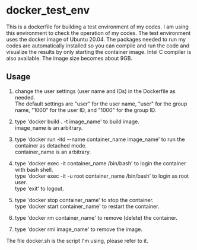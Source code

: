 # docker_test_env

This is a dockerfile for building a test environment of my codes. I am using this environment to check the operation of my codes. The test environment uses the docker image of Ubuntu 20.04. The packages needed to run my codes are automatically installed so you can compile and run the code and visualize the results by only starting the container image. Intel C compiler is also available. The image size becomes about 9GB. 

## Usage  

1. change the user settings (user name and IDs) in the Dockerfile as needed.  
   The default settings are "user" for the user name, "user" for the group name, "1000" for the user ID, and "1000" for the group ID. 
   
2. type 'docker build . -t image_name' to build image.  
   image_name is an arbitrary.

3. type 'docker run -itd --name container_name image_name' to run the container as detached mode.  
   container_name is an arbitrary.
   
4. type 'docker exec -it container_name /bin/bash' to login the container with bash shell.  
   type 'docker exec -it -u root container_name /bin/bash' to login as root user.  
   type 'exit' to logout.  

5. type 'docker stop container_name' to stop the container.  
   type 'docker start container_name' to restart the container.  
   
6. type 'docker rm container_name' to remove (delete) the container.  
   
7. type 'docker rmi image_name' to remove the image.  


The file docker.sh is the script I'm using, please refer to it. 
